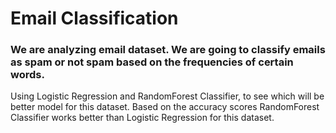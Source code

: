 # Email Classification

### We are analyzing email dataset. We are going to classify emails as spam or not spam based on the frequencies of certain words.  
Using Logistic Regression and RandomForest Classifier, to see which will be better model for this dataset. Based on the accuracy scores RandomForest Classifier works better than Logistic Regression for this dataset.


